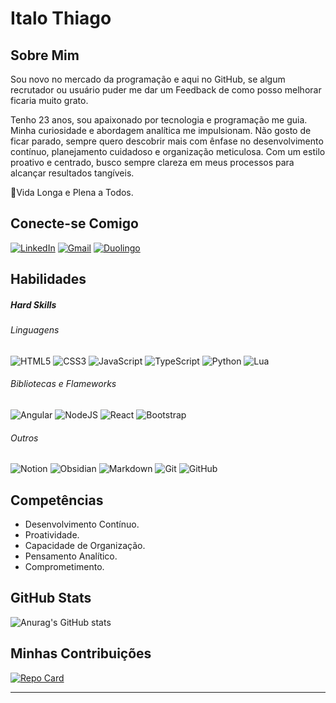 # Italo Thiago

## Sobre Mim

Sou novo no mercado da programação e aqui no GitHub, se algum recrutador ou usuário puder me dar um Feedback de como posso melhorar ficaria muito grato.

Tenho 23 anos, sou apaixonado por tecnologia e programação me guia. Minha curiosidade e abordagem analítica me impulsionam. Não gosto de ficar parado, sempre quero descobrir mais com ênfase no desenvolvimento contínuo, planejamento cuidadoso e organização meticulosa. Com um estilo proativo e centrado, busco sempre clareza em meus processos para alcançar resultados tangíveis.

🖖Vida Longa e Plena a Todos.

## Conecte-se Comigo
[![LinkedIn](https://img.shields.io/badge/LinkedIn-blue?style=for-the-badge&logo=linkedin&logoColor=fff)](https://www.linkedin.com/in/italo-thiago-17639818a/)
[![Gmail](https://img.shields.io/badge/Gmail-D14836?style=for-the-badge&logo=gmail&logoColor=white)](mailto:italothiago220@gmail.com)
[![Duolingo](https://img.shields.io/badge/Duolingo-%234DC730.svg?style=for-the-badge&logo=Duolingo&logoColor=white)](https://www.duolingo.com/profile/Italo-Thiago)

## Habilidades

##### Hard Skills

###### Linguagens

![HTML5](https://img.shields.io/badge/html5-%23E34F26.svg?style=for-the-badge&logo=html5&logoColor=white)
![CSS3](https://img.shields.io/badge/css3-%231572B6.svg?style=for-the-badge&logo=css3&logoColor=white)
![JavaScript](https://img.shields.io/badge/javascript-%23323330.svg?style=for-the-badge&logo=javascript&logoColor=%23F7DF1E)
![TypeScript](https://img.shields.io/badge/typescript-%23007ACC.svg?style=for-the-badge&logo=typescript&logoColor=white)
![Python](https://img.shields.io/badge/python-3670A0?style=for-the-badge&logo=python&logoColor=ffdd54)
![Lua](https://img.shields.io/badge/lua-%232C2D72.svg?style=for-the-badge&logo=lua&logoColor=white)

###### Bibliotecas e Flameworks

![Angular](https://img.shields.io/badge/angular-%23DD0031.svg?style=for-the-badge&logo=angular&logoColor=white)
![NodeJS](https://img.shields.io/badge/node.js-6DA55F?style=for-the-badge&logo=node.js&logoColor=white)
![React](https://img.shields.io/badge/react-%2320232a.svg?style=for-the-badge&logo=react&logoColor=%2361DAFB)
![Bootstrap](https://img.shields.io/badge/bootstrap-%238511FA.svg?style=for-the-badge&logo=bootstrap&logoColor=white)

###### Outros

![Notion](https://img.shields.io/badge/Notion-white.svg?style=for-the-badge&logo=notion&logoColor=black)
![Obsidian](https://img.shields.io/badge/Obsidian-%23483699.svg?style=for-the-badge&logo=obsidian&logoColor=white)
![Markdown](https://img.shields.io/badge/markdown-%23000000.svg?style=for-the-badge&logo=markdown&logoColor=white)
![Git](https://img.shields.io/badge/git-%23F05033.svg?style=for-the-badge&logo=git&logoColor=white)
![GitHub](https://img.shields.io/badge/github-%23121011.svg?style=for-the-badge&logo=github&logoColor=white)


## Competências

- Desenvolvimento Contínuo.
- Proatividade.
- Capacidade de Organização.
- Pensamento Analítico.
- Comprometimento.

## GitHub Stats

![Anurag's GitHub stats](https://github-readme-stats.vercel.app/api?username=Italo-Thiago&show_icons=true&theme=dracula&hide_title=true)

## Minhas Contribuições

[![Repo Card](https://github-readme-stats.vercel.app/api/pin/?username=Italo-Thiago&repo=Estudos_DIO&theme=dracula&show_icons=true&icon_color=30A3DC&title_color=E94D5F&text_color=FFF)](https://github.com/Italo-Thiago/Estudos_DIO)
<hr>
